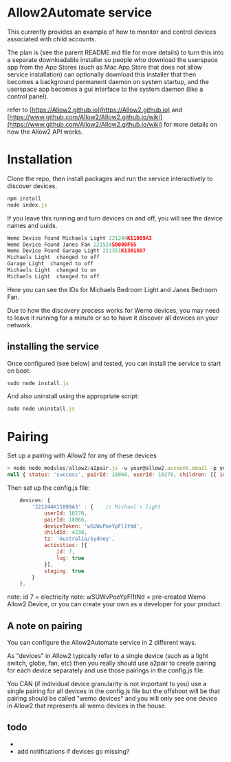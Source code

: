 Allow2Automate service
======================

This currently provides an example of how to monitor and control devices associated with child accounts.

The plan is (see the parent README.md file for more details) to turn this into a separate downloadable installer
so people who download the userspace app from the App Stores (such as Mac App Store that does not allow service installation)
can optionally download this installer that then becomes a background permanent daemon on system startup, and the
userspace app becomes a gui interface to the system daemon (like a control panel).

refer to [https://Allow2.github.io](https://Allow2.github.io) and [https://www.github.com/Allow2/Allow2.github.io/wiki](https://www.github.com/Allow2/Allow2.github.io/wiki) for more details on how the Allow2 API works.

# Installation

Clone the repo, then install packages and run the service interactively to discover devices.

```js
npm install
node index.js
```

If you leave this running and turn devices on and off, you will see the device names
and uuids.

```js
Wemo Device Found Michaels Light 221244K11009A3
Wemo Device Found Janes Fan 221524S0000F65
Wemo Device Found Garage Light 221351K13015D7
Michaels Light  changed to off
Garage Light  changed to off
Michaels Light  changed to on
Michaels Light  changed to off
```

Here you can see the IDs for Michaels Bedroom Light and Janes Bedroom Fan.

Due to how the discovery process works for Wemo devices, you may need to leave it running for a minute or so
to have it discover all devices on your network.

## installing the service

Once configured (see below) and tested, you can install the service to start on boot:
```js
sudo node install.js
```

And also uninstall using the appropriate script:
```js
sudo node uninstall.js
```

# Pairing

Set up a pairing with Allow2 for any of these devices

```js
> node node_modules/allow2/a2pair.js -u your@allow2.account.email -p yourpassword 221244K11009A3 "Michaels Light"
null { status: 'success', pairId: 18066, userId: 10278, children: [{ id: 4238, name: 'Michael' }, { id: 76533, name: 'Jane' }] }
```

Then set up the config.js file:

```js
    devices: {
        '221244K11009A3' : {    // Michael's light
            userId: 10278,
            pairId: 18066,
            deviceToken: 'wSUWvPoeYpFl1tNd',
            childId: 4238,
            tz: 'Australia/Sydney',
            activities: [{
                id: 7,
                log: true
            }],
            staging: true
        }
    },
```
note: id 7 = electricity
note: wSUWvPoeYpFl1tNd = pre-created Wemo Allow2 Device, or you can create your own as a developer for your product.

## A note on pairing

You can configure the Allow2Automate service in 2 different ways.

As "devices" in Allow2 typically refer to a single device (such as a light switch, globe, fan, etc)
then you really should use a2pair to create pairing for each device separately and use those pairings in the config.js file.

You CAN (if individual device granularity is not important to you) use a single pairing for all devices in the config.js file
but the offshoot will be that pairing should be called "wemo devices" and you will only see one device in Allow2 that represents all
wemo devices in the house.

## todo

*
* add notifications if devices go missing?

